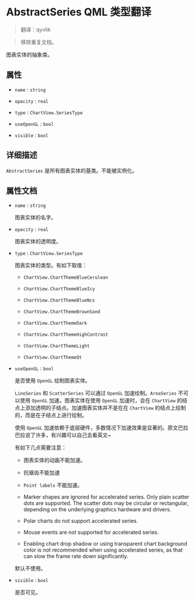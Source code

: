 # AbstractSeries QML 类型翻译

> 翻译：qyvlik

> 移除重复文档。

图表实体的抽象类。

## 属性

+ `name` : `string`

+ `opacity` : `real`

+ `type` : `ChartView.SeriesType`

+ `useOpenGL` : `bool`

+ `visible` : `bool` 

## 详细描述

`AbstractSeries` 是所有图表实体的基类。不能被实例化。

## 属性文档

+ `name` : `string`

    图表实体的名字。

+ `opacity` : `real`

    图表实体的透明度。

+ `type` : `ChartView.SeriesType`

    图表实体的类型。有如下取值：

    + `ChartView.ChartThemeBlueCerulean`
    
    + `ChartView.ChartThemeBlueIcy`
    
    + `ChartView.ChartThemeBlueNcs`
    
    + `ChartView.ChartThemeBrownSand`
    
    + `ChartView.ChartThemeDark`
    
    + `ChartView.ChartThemeHighContrast`
    
    + `ChartView.ChartThemeLight`
    
    + `ChartView.ChartThemeQt`

+ `useOpenGL` : `bool`

    是否使用 `OpenGL` 绘制图表实体。

    `LineSeries` 和 `ScatterSeries` 可以通过 `OpenGL` 加速绘制。`AreaSeries` 不可以使用 `OpenGL` 加速。图表实体在使用 `OpenGL` 加速时，会在 `ChartView` 的结点上添加透明的子结点。加速图表实体并不是在在 `ChartView` 的结点上绘制的，而是在子结点上进行绘制。

    使用 `OpenGL` 加速依赖于底层硬件，多数情况下加速效果是显著的。原文巴拉巴拉说了许多，有兴趣可以自己去看英文~

    有如下几点需要注意：

    + 图表实体的动画不能加速。

    + 抗锯齿不能加速

    + `Point labels` 不能加速。

    + Marker shapes are ignored for accelerated series. Only plain scatter dots are supported. The scatter dots may be circular or rectangular, depending on the underlying graphics hardware and drivers.

    + Polar charts do not support accelerated series.

    + Mouse events are not supported for accelerated series.

    + Enabling chart drop shadow or using transparent chart background color is not recommended when using accelerated series, as that can slow the frame rate down significantly.

    默认不使用。

+ `visible` : `bool` 

    是否可见。
